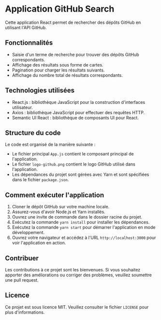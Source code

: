 # Application GitHub Search

Cette application React permet de rechercher des dépôts GitHub en utilisant l'API GitHub.

## Fonctionnalités

- Saisie d'un terme de recherche pour trouver des dépôts GitHub correspondants.
- Affichage des résultats sous forme de cartes.
- Pagination pour charger les résultats suivants.
- Affichage du nombre total de résultats correspondants.

## Technologies utilisées

- React.js : bibliothèque JavaScript pour la construction d'interfaces utilisateur.
- Axios : bibliothèque JavaScript pour effectuer des requêtes HTTP.
- Semantic UI React : bibliothèque de composants UI pour React.

## Structure du code

Le code est organisé de la manière suivante :

- Le fichier principal `App.js` contient le composant principal de l'application.
- Le fichier `logo-github.png` contient le logo GitHub utilisé dans l'application.
- Les dépendances du projet sont gérées avec Yarn et sont spécifiées dans le fichier `package.json`.

## Comment exécuter l'application

1. Cloner le dépôt GitHub sur votre machine locale.
2. Assurez-vous d'avoir Node.js et Yarn installés.
3. Ouvrez une invite de commande dans le dossier racine du projet.
4. Exécutez la commande `yarn install` pour installer les dépendances.
5. Exécutez la commande `yarn start` pour démarrer l'application en mode développement.
6. Ouvrez votre navigateur et accédez à l'URL `http://localhost:3000` pour voir l'application en action.

## Contribuer

Les contributions à ce projet sont les bienvenues. Si vous souhaitez apporter des améliorations ou corriger des problèmes, veuillez soumettre une pull request.

## Licence

Ce projet est sous licence MIT. Veuillez consulter le fichier `LICENSE` pour plus d'informations.

